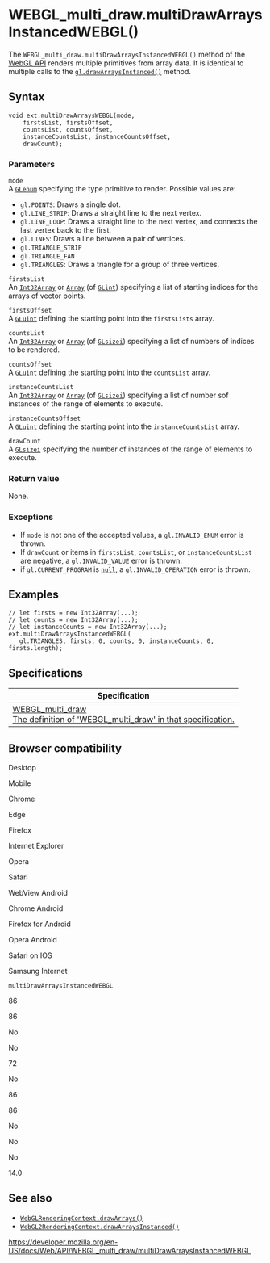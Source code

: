 WEBGL\_multi\_draw.multiDrawArraysInstancedWEBGL()
==================================================

The `WEBGL_multi_draw.multiDrawArraysInstancedWEBGL()` method of the [WebGL API](../webgl_api) renders multiple primitives from array data. It is identical to multiple calls to the [`gl.drawArraysInstanced()`](../webgl2renderingcontext/drawarraysinstanced) method.

Syntax
------

    void ext.multiDrawArraysWEBGL(mode,
        firstsList, firstsOffset,
        countsList, countsOffset,
        instanceCountsList, instanceCountsOffset,
        drawCount);

### Parameters

`mode`  
A [`GLenum`](../webgl_api/types) specifying the type primitive to render. Possible values are:

-   `gl.POINTS`: Draws a single dot.
-   `gl.LINE_STRIP`: Draws a straight line to the next vertex.
-   `gl.LINE_LOOP`: Draws a straight line to the next vertex, and connects the last vertex back to the first.
-   `gl.LINES`: Draws a line between a pair of vertices.
-   `gl.TRIANGLE_STRIP`
-   `gl.TRIANGLE_FAN`
-   `gl.TRIANGLES`: Draws a triangle for a group of three vertices.

`firstsList`  
An [`Int32Array`](https://developer.mozilla.org/en-US/docs/Web/JavaScript/Reference/Global_Objects/Int32Array) or [`Array`](https://developer.mozilla.org/en-US/docs/Web/JavaScript/Reference/Global_Objects/Array) (of [`GLint`](../webgl_api/types)) specifying a list of starting indices for the arrays of vector points.

`firstsOffset`  
A [`GLuint`](../webgl_api/types) defining the starting point into the `firstsLists` array.

`countsList`  
An [`Int32Array`](https://developer.mozilla.org/en-US/docs/Web/JavaScript/Reference/Global_Objects/Int32Array) or [`Array`](https://developer.mozilla.org/en-US/docs/Web/JavaScript/Reference/Global_Objects/Array) (of [`GLsizei`](../webgl_api/types)) specifying a list of numbers of indices to be rendered.

`countsOffset`  
A [`GLuint`](../webgl_api/types) defining the starting point into the `countsList` array.

`instanceCountsList`  
An [`Int32Array`](https://developer.mozilla.org/en-US/docs/Web/JavaScript/Reference/Global_Objects/Int32Array) or [`Array`](https://developer.mozilla.org/en-US/docs/Web/JavaScript/Reference/Global_Objects/Array) (of [`GLsizei`](../webgl_api/types)) specifying a list of number sof instances of the range of elements to execute.

`instanceCountsOffset`  
A [`GLuint`](../webgl_api/types) defining the starting point into the `instanceCountsList` array.

`drawCount`  
A [`GLsizei`](../webgl_api/types) specifying the number of instances of the range of elements to execute.

### Return value

None.

### Exceptions

-   If `mode` is not one of the accepted values, a `gl.INVALID_ENUM` error is thrown.
-   If `drawCount` or items in `firstsList`, `countsList`, or `instanceCountsList` are negative, a `gl.INVALID_VALUE` error is thrown.
-   if `gl.CURRENT_PROGRAM` is [`null`](https://developer.mozilla.org/en-US/docs/Web/JavaScript/Reference/Global_Objects/null), a `gl.INVALID_OPERATION` error is thrown.

Examples
--------

    // let firsts = new Int32Array(...);
    // let counts = new Int32Array(...);
    // let instanceCounts = new Int32Array(...);
    ext.multiDrawArraysInstancedWEBGL(
       gl.TRIANGLES, firsts, 0, counts, 0, instanceCounts, 0, firsts.length);

Specifications
--------------

<table><thead><tr class="header"><th>Specification</th></tr></thead><tbody><tr class="odd"><td><a href="https://www.khronos.org/registry/webgl/extensions/WEBGL_multi_draw/">WEBGL_multi_draw<br />
<span class="small">The definition of 'WEBGL_multi_draw' in that specification.</span></a></td></tr></tbody></table>

Browser compatibility
---------------------

Desktop

Mobile

Chrome

Edge

Firefox

Internet Explorer

Opera

Safari

WebView Android

Chrome Android

Firefox for Android

Opera Android

Safari on IOS

Samsung Internet

`multiDrawArraysInstancedWEBGL`

86

86

No

No

72

No

86

86

No

No

No

14.0

See also
--------

-   [`WebGLRenderingContext.drawArrays()`](../webglrenderingcontext/drawarrays)
-   [`WebGL2RenderingContext.drawArraysInstanced()`](../webgl2renderingcontext/drawarraysinstanced)

<a href="https://developer.mozilla.org/en-US/docs/Web/API/WEBGL_multi_draw/multiDrawArraysInstancedWEBGL" class="_attribution-link">https://developer.mozilla.org/en-US/docs/Web/API/WEBGL_multi_draw/multiDrawArraysInstancedWEBGL</a>
